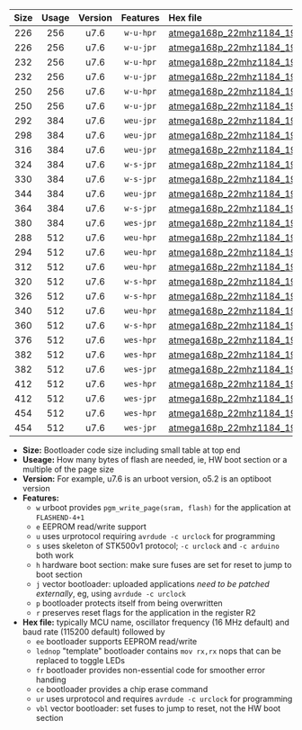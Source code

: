 |Size|Usage|Version|Features|Hex file|
|:-:|:-:|:-:|:-:|:--|
|226|256|u7.6|`w-u-hpr`|[atmega168p_22mhz1184_19200bps_ur.hex](https://raw.githubusercontent.com/stefanrueger/urboot/main//atmega168p_22mhz1184_19200bps_ur.hex)|
|226|256|u7.6|`w-u-jpr`|[atmega168p_22mhz1184_19200bps_ur_vbl.hex](https://raw.githubusercontent.com/stefanrueger/urboot/main//atmega168p_22mhz1184_19200bps_ur_vbl.hex)|
|232|256|u7.6|`w-u-hpr`|[atmega168p_22mhz1184_19200bps_lednop_ur.hex](https://raw.githubusercontent.com/stefanrueger/urboot/main//atmega168p_22mhz1184_19200bps_lednop_ur.hex)|
|232|256|u7.6|`w-u-jpr`|[atmega168p_22mhz1184_19200bps_lednop_ur_vbl.hex](https://raw.githubusercontent.com/stefanrueger/urboot/main//atmega168p_22mhz1184_19200bps_lednop_ur_vbl.hex)|
|250|256|u7.6|`w-u-hpr`|[atmega168p_22mhz1184_19200bps_lednop_fr_ur.hex](https://raw.githubusercontent.com/stefanrueger/urboot/main//atmega168p_22mhz1184_19200bps_lednop_fr_ur.hex)|
|250|256|u7.6|`w-u-jpr`|[atmega168p_22mhz1184_19200bps_lednop_fr_ur_vbl.hex](https://raw.githubusercontent.com/stefanrueger/urboot/main//atmega168p_22mhz1184_19200bps_lednop_fr_ur_vbl.hex)|
|292|384|u7.6|`weu-jpr`|[atmega168p_22mhz1184_19200bps_ee_ur_vbl.hex](https://raw.githubusercontent.com/stefanrueger/urboot/main//atmega168p_22mhz1184_19200bps_ee_ur_vbl.hex)|
|298|384|u7.6|`weu-jpr`|[atmega168p_22mhz1184_19200bps_ee_lednop_ur_vbl.hex](https://raw.githubusercontent.com/stefanrueger/urboot/main//atmega168p_22mhz1184_19200bps_ee_lednop_ur_vbl.hex)|
|316|384|u7.6|`weu-jpr`|[atmega168p_22mhz1184_19200bps_ee_lednop_fr_ur_vbl.hex](https://raw.githubusercontent.com/stefanrueger/urboot/main//atmega168p_22mhz1184_19200bps_ee_lednop_fr_ur_vbl.hex)|
|324|384|u7.6|`w-s-jpr`|[atmega168p_22mhz1184_19200bps_vbl.hex](https://raw.githubusercontent.com/stefanrueger/urboot/main//atmega168p_22mhz1184_19200bps_vbl.hex)|
|330|384|u7.6|`w-s-jpr`|[atmega168p_22mhz1184_19200bps_lednop_vbl.hex](https://raw.githubusercontent.com/stefanrueger/urboot/main//atmega168p_22mhz1184_19200bps_lednop_vbl.hex)|
|344|384|u7.6|`weu-jpr`|[atmega168p_22mhz1184_19200bps_ee_lednop_fr_ce_ur_vbl.hex](https://raw.githubusercontent.com/stefanrueger/urboot/main//atmega168p_22mhz1184_19200bps_ee_lednop_fr_ce_ur_vbl.hex)|
|364|384|u7.6|`w-s-jpr`|[atmega168p_22mhz1184_19200bps_lednop_fr_vbl.hex](https://raw.githubusercontent.com/stefanrueger/urboot/main//atmega168p_22mhz1184_19200bps_lednop_fr_vbl.hex)|
|380|384|u7.6|`wes-jpr`|[atmega168p_22mhz1184_19200bps_ee_vbl.hex](https://raw.githubusercontent.com/stefanrueger/urboot/main//atmega168p_22mhz1184_19200bps_ee_vbl.hex)|
|288|512|u7.6|`weu-hpr`|[atmega168p_22mhz1184_19200bps_ee_ur.hex](https://raw.githubusercontent.com/stefanrueger/urboot/main//atmega168p_22mhz1184_19200bps_ee_ur.hex)|
|294|512|u7.6|`weu-hpr`|[atmega168p_22mhz1184_19200bps_ee_lednop_ur.hex](https://raw.githubusercontent.com/stefanrueger/urboot/main//atmega168p_22mhz1184_19200bps_ee_lednop_ur.hex)|
|312|512|u7.6|`weu-hpr`|[atmega168p_22mhz1184_19200bps_ee_lednop_fr_ur.hex](https://raw.githubusercontent.com/stefanrueger/urboot/main//atmega168p_22mhz1184_19200bps_ee_lednop_fr_ur.hex)|
|320|512|u7.6|`w-s-hpr`|[atmega168p_22mhz1184_19200bps.hex](https://raw.githubusercontent.com/stefanrueger/urboot/main//atmega168p_22mhz1184_19200bps.hex)|
|326|512|u7.6|`w-s-hpr`|[atmega168p_22mhz1184_19200bps_lednop.hex](https://raw.githubusercontent.com/stefanrueger/urboot/main//atmega168p_22mhz1184_19200bps_lednop.hex)|
|340|512|u7.6|`weu-hpr`|[atmega168p_22mhz1184_19200bps_ee_lednop_fr_ce_ur.hex](https://raw.githubusercontent.com/stefanrueger/urboot/main//atmega168p_22mhz1184_19200bps_ee_lednop_fr_ce_ur.hex)|
|360|512|u7.6|`w-s-hpr`|[atmega168p_22mhz1184_19200bps_lednop_fr.hex](https://raw.githubusercontent.com/stefanrueger/urboot/main//atmega168p_22mhz1184_19200bps_lednop_fr.hex)|
|376|512|u7.6|`wes-hpr`|[atmega168p_22mhz1184_19200bps_ee.hex](https://raw.githubusercontent.com/stefanrueger/urboot/main//atmega168p_22mhz1184_19200bps_ee.hex)|
|382|512|u7.6|`wes-hpr`|[atmega168p_22mhz1184_19200bps_ee_lednop.hex](https://raw.githubusercontent.com/stefanrueger/urboot/main//atmega168p_22mhz1184_19200bps_ee_lednop.hex)|
|382|512|u7.6|`wes-jpr`|[atmega168p_22mhz1184_19200bps_ee_lednop_vbl.hex](https://raw.githubusercontent.com/stefanrueger/urboot/main//atmega168p_22mhz1184_19200bps_ee_lednop_vbl.hex)|
|412|512|u7.6|`wes-hpr`|[atmega168p_22mhz1184_19200bps_ee_lednop_fr.hex](https://raw.githubusercontent.com/stefanrueger/urboot/main//atmega168p_22mhz1184_19200bps_ee_lednop_fr.hex)|
|412|512|u7.6|`wes-jpr`|[atmega168p_22mhz1184_19200bps_ee_lednop_fr_vbl.hex](https://raw.githubusercontent.com/stefanrueger/urboot/main//atmega168p_22mhz1184_19200bps_ee_lednop_fr_vbl.hex)|
|454|512|u7.6|`wes-hpr`|[atmega168p_22mhz1184_19200bps_ee_lednop_fr_ce.hex](https://raw.githubusercontent.com/stefanrueger/urboot/main//atmega168p_22mhz1184_19200bps_ee_lednop_fr_ce.hex)|
|454|512|u7.6|`wes-jpr`|[atmega168p_22mhz1184_19200bps_ee_lednop_fr_ce_vbl.hex](https://raw.githubusercontent.com/stefanrueger/urboot/main//atmega168p_22mhz1184_19200bps_ee_lednop_fr_ce_vbl.hex)|

- **Size:** Bootloader code size including small table at top end
- **Useage:** How many bytes of flash are needed, ie, HW boot section or a multiple of the page size
- **Version:** For example, u7.6 is an urboot version, o5.2 is an optiboot version
- **Features:**
  + `w` urboot provides `pgm_write_page(sram, flash)` for the application at `FLASHEND-4+1`
  + `e` EEPROM read/write support
  + `u` uses urprotocol requiring `avrdude -c urclock` for programming
  + `s` uses skeleton of STK500v1 protocol; `-c urclock` and `-c arduino` both work
  + `h` hardware boot section: make sure fuses are set for reset to jump to boot section
  + `j` vector bootloader: uploaded applications *need to be patched externally*, eg, using `avrdude -c urclock`
  + `p` bootloader protects itself from being overwritten
  + `r` preserves reset flags for the application in the register R2
- **Hex file:** typically MCU name, oscillator frequency (16 MHz default) and baud rate (115200 default) followed by
  + `ee` bootloader supports EEPROM read/write
  + `lednop` "template" bootloader contains `mov rx,rx` nops that can be replaced to toggle LEDs
  + `fr` bootloader provides non-essential code for smoother error handing
  + `ce` bootloader provides a chip erase command
  + `ur` uses urprotocol and requires `avrdude -c urclock` for programming
  + `vbl` vector bootloader: set fuses to jump to reset, not the HW boot section

